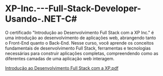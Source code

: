 ﻿# XP-Inc.---Full-Stack-Developer-Usando-.NET-C#
 
 O certificado "Introdução ao Desenvolvimento Full Stack com a XP Inc." é uma introdução ao desenvolvimento de aplicações web, abrangendo tanto o Front-End quanto o Back-End. Nesse curso, você aprende os conceitos fundamentais de desenvolvimento Full Stack, ferramentas e tecnologias necessárias para construir aplicações completas, compreendendo como as diferentes camadas de uma aplicação web interagem.
 
[Introdução ao Desenvolvimento Full Stack com a XP.pdf](https://github.com/user-attachments/files/17177630/Introducao.ao.Desenvolvimento.Full.Stack.com.a.XP.pdf)
